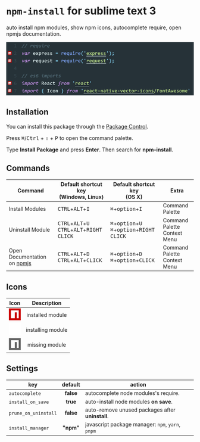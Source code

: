# `npm-install` for sublime text 3
auto install npm modules, show npm icons, autocomplete require, open npmjs documentation.

![preview](https://raw.githubusercontent.com/fcannizzaro/npm-install/master/npm-install.png)

## Installation

You can install this package through the [Package Control](https://packagecontrol.io/packages/npm-install).

Press <kbd>⌘</kbd>/<kbd>Ctrl</kbd> + <kbd>⇧</kbd> + <kbd>P</kbd> to open the command palette.

Type **Install Package** and press **Enter**. Then search for **npm-install**.

## Commands

|           Command           | Default shortcut key<br>(Windows, Linux) | Default shortcut key<br>(OS X) | Extra
|---------------------------|-------------------------------------|---------------------------|---------------------------|
|Install Modules |<kbd>CTRL</kbd>+<kbd>ALT</kbd>+<kbd>I</kbd>|<kbd>⌘</kbd>+<kbd>option</kbd>+<kbd>I</kbd>| Command Palette
|Uninstall Module|<kbd>CTRL</kbd>+<kbd>ALT</kbd>+<kbd>U</kbd><br><kbd>CTRL</kbd>+<kbd>ALT</kbd>+<kbd>RIGHT CLICK</kbd>|<kbd>⌘</kbd>+<kbd>option</kbd>+<kbd>U</kbd><br><kbd>⌘</kbd>+<kbd>option</kbd>+<kbd>RIGHT CLICK</kbd>| Command Palette<br>Context Menu
|Open Documentation on [npmjs](https://www.npmjs.com)|<kbd>CTRL</kbd>+<kbd>ALT</kbd>+<kbd>D</kbd><br><kbd>CTRL</kbd>+<kbd>ALT</kbd>+<kbd>CLICK</kbd>|<kbd>⌘</kbd>+<kbd>option</kbd>+<kbd>D</kbd><br><kbd>⌘</kbd>+<kbd>option</kbd>+<kbd>CLICK</kbd>| Command Palette<br>Context Menu

## Icons
| Icon |    Description   |
|:----:|:----------------:|
| ![on](https://raw.githubusercontent.com/fcannizzaro/npm-install/master/icon-on.png)   | installed module |
| ![installing](https://raw.githubusercontent.com/fcannizzaro/npm-install/master/icon-dw.png) |  installing module  |
| ![off](https://raw.githubusercontent.com/fcannizzaro/npm-install/master/icon-off.png) |  missing module  |

## Settings

|         key           |    default    |                        action                      |
|-----------------------|:-------------:|----------------------------------------------------|
| `autocomplete`        |   **false**   | autocomplete node modules's require.               |
| `install_on_save`     |   **true**    | auto-install node modules **on save**.             |
| `prune_on_uninstall`  |   **false**   | auto-remove unused packages after **uninstall**.   |
| `install_manager`     |   **"npm"**   | javascript package manager: `npm`, `yarn`, `pnpm`  |
